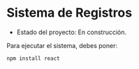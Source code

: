 <h1>Sistema de Registros</h1>

- Estado del proyecto: En construcción.
  
Para ejecutar el sistema, debes poner:

``` npm install react ```
